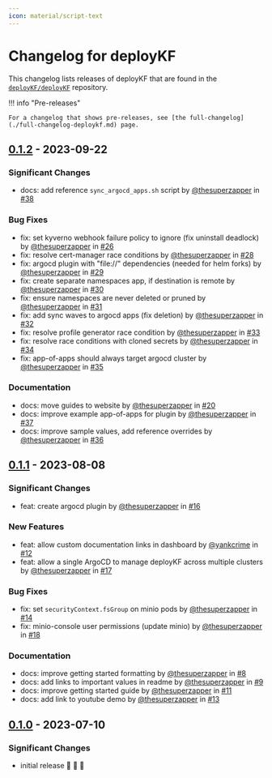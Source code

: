 ```yaml
---
icon: material/script-text
---
```


# Changelog for deployKF

This changelog lists releases of deployKF that are found in the [`deployKF/deployKF`](https://github.com/deployKF/deployKF/releases) repository.

!!! info "Pre-releases"

    For a changelog that shows pre-releases, see [the full-changelog](./full-changelog-deploykf.md) page.

## [0.1.2](https://github.com/deployKF/deployKF/releases/tag/v0.1.2) - 2023-09-22

### Significant Changes
* docs: add reference `sync_argocd_apps.sh` script by [@thesuperzapper](https://github.com/thesuperzapper) in [#38](https://github.com/deployKF/deployKF/pull/38)

### Bug Fixes
* fix: set kyverno webhook failure policy to ignore (fix uninstall deadlock) by [@thesuperzapper](https://github.com/thesuperzapper) in [#26](https://github.com/deployKF/deployKF/pull/26)
* fix: resolve cert-manager race conditions by [@thesuperzapper](https://github.com/thesuperzapper) in [#28](https://github.com/deployKF/deployKF/pull/28)
* fix: argocd plugin with "file://" dependencies (needed for helm forks) by [@thesuperzapper](https://github.com/thesuperzapper) in [#29](https://github.com/deployKF/deployKF/pull/29)
* fix: create separate namespaces app, if destination is remote by [@thesuperzapper](https://github.com/thesuperzapper) in [#30](https://github.com/deployKF/deployKF/pull/30)
* fix: ensure namespaces are never deleted or pruned by [@thesuperzapper](https://github.com/thesuperzapper) in [#31](https://github.com/deployKF/deployKF/pull/31)
* fix: add sync waves to argocd apps (fix deletion) by [@thesuperzapper](https://github.com/thesuperzapper) in [#32](https://github.com/deployKF/deployKF/pull/32)
* fix: resolve profile generator race condition by [@thesuperzapper](https://github.com/thesuperzapper) in [#33](https://github.com/deployKF/deployKF/pull/33)
* fix: resolve race conditions with cloned secrets by [@thesuperzapper](https://github.com/thesuperzapper) in [#34](https://github.com/deployKF/deployKF/pull/34)
* fix: app-of-apps should always target argocd cluster by [@thesuperzapper](https://github.com/thesuperzapper) in [#35](https://github.com/deployKF/deployKF/pull/35)

### Documentation
* docs: move guides to website by [@thesuperzapper](https://github.com/thesuperzapper) in [#20](https://github.com/deployKF/deployKF/pull/20)
* docs: improve example app-of-apps for plugin by [@thesuperzapper](https://github.com/thesuperzapper) in [#37](https://github.com/deployKF/deployKF/pull/37)
* docs: improve sample values, add reference overrides by [@thesuperzapper](https://github.com/thesuperzapper) in [#36](https://github.com/deployKF/deployKF/pull/36)


## [0.1.1](https://github.com/deployKF/deployKF/releases/tag/v0.1.1) - 2023-08-08

### Significant Changes
* feat: create argocd plugin by [@thesuperzapper](https://github.com/thesuperzapper) in [#16](https://github.com/deployKF/deployKF/pull/16)

### New Features
* feat: allow custom documentation links in dashboard by [@yankcrime](https://github.com/yankcrime) in [#12](https://github.com/deployKF/deployKF/pull/12)
* feat: allow a single ArgoCD to manage deployKF across multiple clusters by [@thesuperzapper](https://github.com/thesuperzapper) in [#17](https://github.com/deployKF/deployKF/pull/17)

### Bug Fixes
* fix: set `securityContext.fsGroup` on minio pods by [@thesuperzapper](https://github.com/thesuperzapper) in [#14](https://github.com/deployKF/deployKF/pull/14)
* fix: minio-console user permissions (update minio) by [@thesuperzapper](https://github.com/thesuperzapper) in [#18](https://github.com/deployKF/deployKF/pull/18)

### Documentation
* docs: improve getting started formatting by [@thesuperzapper](https://github.com/thesuperzapper) in [#8](https://github.com/deployKF/deployKF/pull/8)
* docs: add links to important values in readme by [@thesuperzapper](https://github.com/thesuperzapper) in [#9](https://github.com/deployKF/deployKF/pull/9)
* docs: improve getting started guide by [@thesuperzapper](https://github.com/thesuperzapper) in [#11](https://github.com/deployKF/deployKF/pull/11)
* docs: add link to youtube demo by [@thesuperzapper](https://github.com/thesuperzapper) in [#13](https://github.com/deployKF/deployKF/pull/13)


## [0.1.0](https://github.com/deployKF/deployKF/releases/tag/v0.1.0) - 2023-07-10

### Significant Changes
* initial release 🎉 🎉 🎉 

